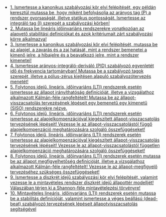 
- [1. Ismertesse a kanonikus szabályozási kör elvi felépítését, egy példán keresztül mutassa be, hogy miként befolyásolja az arányos tag (P) a rendszer gyorsaságát, illetve statikus pontosságát. Ismertesse az integráló tag (I) szerepét a szabályozási körben!](./tetel1.md)
- [2. Mutassa be lineáris időinvariáns rendszerekre vonatkozóan az alapvető stabilitási definíciókat és azok kritériumait zárt szabályozási körre alkalmazva!](./tetel2.md)
- [3. Ismertesse a kanonikus szabályozási kör elvi felépítését, mutassa be az alapjel, a zavarás és a zaj hatását, mint a rendszer bemenetei a kimenő jelre, a hibajelre és a beavatkozó jelre, mint a rendszer kimenetei!](./tetel3.md)
- [4. Ismertesse arányos-integráló-deriváló (PID) szabályozó egyenletét idő és frekvencia tartományban! Mutassa be a szabályozó tagok szerepét, illetve a pólus-zérus kiejtésen alapuló szabályozótervezés menetét!](./tetel4.md)
- [5. Folytonos idejű, lineáris, időinvariáns (LTI) rendszerek esetén ismertesse az állapot irányíthatóság definícióját, illetve a vizsgálathoz alkalmazott Kálmán-féle rangfeltételt! Mutassa be az állapot-visszacsatolás tervezésének lépéseit egy bemenetű egy kimenetű (SISO) rendszerekre nézve.](./tetel5.md)
- [6. Folytonos idejű, lineáris, időinvariáns (LTI) rendszerek esetén ismertesse az alapjelkompenzációval kiegészített állapot-visszacsatolás tervezésének lépéseit! Vezesse le az állapot-visszacsatolástól függő alapjelkompenzáció meghatározására szolgáló összefüggéseket!](./tetel6.md)
- [7. Folytonos idejű, lineáris, időinvariáns (LTI) rendszerek esetén ismertesse az alapjelkompenzációval kiegészített állapot-visszacsatolás tervezésének lépéseit! Vezesse le az állapot-visszacsatolástól független alapjelkompenzáció meghatározására szolgáló összefüggéseket!](./tetel7.md)
- [8. Folytonos idejű, lineáris, időinvariáns (LTI) rendszerek esetén mutassa be az állapot megfigyelhetőség definícióját, illetve a vizsgálathoz alkalmazott Kálmán-féle rangfeltételt! Vezesse le az állapot-megfigyelő tervezéséhez szükséges összefüggéseket!](./tetel8.md)
- [9. Ismertesse a diszkrét idejű szabályozási kör elvi felépítését, valamint vezesse le a mintavételes rendszer diszkrét idejű állapottér modelljét! Válaszában térjen ki a Shannon-féle mintavételezési törvényre!](./tetel9.md)
- [10. Mintavételes lineáris, időinvariáns (LTI) rendszerek esetén mutassa be a stabilitás definícióját, valamint ismertesse a véges beállású (dead-beat) szabályozó tervezésének lépéseit állapotvisszacsatolás segítségével](./tetel10.md)

